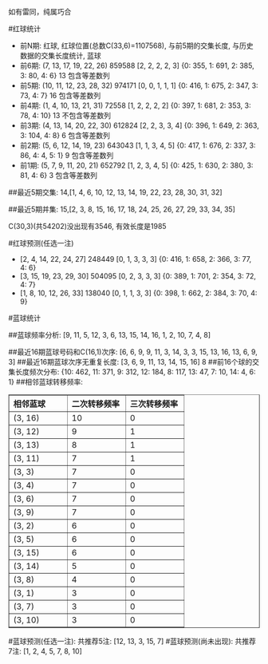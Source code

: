 <!-- 
.. title: 双色球2013084期(2013-07-21)数据分析报告
.. slug: slott-2013084-2013-07-21-report
.. date: 2013-07-22 08:00:00 UTC+08:00
.. tags: Lottery
.. link: 
.. description: 
.. type: text
-->

如有雷同，纯属巧合

<!-- TEASER_END-->

#红球统计

- 前N期: 红球, 红球位置(总数C(33,6)=1107568), 与前5期的交集长度, 与历史数据的交集长度统计, 蓝球
- 前6期: (7, 13, 17, 19, 22, 26) 859588 [2, 2, 2, 2, 3] {0: 355, 1: 691, 2: 385, 3: 80, 4: 6} 13 包含等差数列
- 前5期: (10, 11, 12, 23, 28, 32) 974171 [0, 0, 1, 1, 1] {0: 416, 1: 675, 2: 347, 3: 73, 4: 7} 16 包含等差数列
- 前4期: (1, 4, 10, 13, 21, 31) 72558 [1, 2, 2, 2, 2] {0: 397, 1: 681, 2: 353, 3: 78, 4: 10} 13 不包含等差数列
- 前3期: (4, 13, 14, 20, 22, 30) 612824 [2, 2, 3, 3, 4] {0: 396, 1: 649, 2: 363, 3: 104, 4: 8} 6 包含等差数列
- 前2期: (5, 6, 12, 14, 19, 23) 643043 [1, 1, 3, 4, 5] {0: 417, 1: 676, 2: 337, 3: 86, 4: 4, 5: 1} 9 包含等差数列
- 前1期: (5, 7, 9, 11, 20, 21) 652792 [1, 2, 3, 4, 5] {0: 425, 1: 630, 2: 380, 3: 81, 4: 6} 3 包含等差数列

##最近5期交集:
14,[1, 4, 6, 10, 12, 13, 14, 19, 22, 23, 28, 30, 31, 32]

##最近5期并集:
15,[2, 3, 8, 15, 16, 17, 18, 24, 25, 26, 27, 29, 33, 34, 35]

C(30,3)(共54202)没出现有3546, 
有效长度是1985

#红球预测(任选一注)

- [2, 4, 14, 22, 24, 27] 248449 [0, 1, 3, 3, 3] {0: 416, 1: 658, 2: 366, 3: 77, 4: 6}
- [3, 15, 19, 23, 29, 30] 504095 [0, 2, 3, 3, 3] {0: 389, 1: 701, 2: 354, 3: 72, 4: 7}
- [1, 8, 10, 12, 26, 33] 138040 [0, 1, 1, 3, 3] {0: 398, 1: 662, 2: 384, 3: 70, 4: 9}

#蓝球统计

##蓝球频率分析:
[9, 11, 5, 12, 3, 6, 13, 15, 14, 16, 1, 2, 10, 7, 4, 8]

##最近16期蓝球号码和C(16,1)次序:
[6, 6, 9, 9, 11, 3, 14, 3, 3, 15, 13, 16, 13, 6, 9, 3]
##最近16期蓝球次序无重复长度:
[3, 6, 9, 11, 13, 14, 15, 16] 8
##前16个球的交集长度频次分布:
{10: 462, 11: 371, 9: 312, 12: 184, 8: 117, 13: 47, 7: 10, 14: 4, 6: 1}
##相邻蓝球转移频率:
<table border="1" class="table table-striped dataframe">
  <thead>
    <tr style="text-align: left;">
      <th style="min-width: 100px;">相邻蓝球</th>
      <th style="min-width: 100px;">二次转移频率</th>
      <th style="min-width: 100px;">三次转移频率</th>
    </tr>
  </thead>
  <tbody>
    <tr>
      <td> (3, 16)</td>
      <td> 10</td>
      <td> 0</td>
    </tr>
    <tr>
      <td> (3, 12)</td>
      <td>  9</td>
      <td> 1</td>
    </tr>
    <tr>
      <td> (3, 13)</td>
      <td>  8</td>
      <td> 1</td>
    </tr>
    <tr>
      <td> (3, 11)</td>
      <td>  7</td>
      <td> 1</td>
    </tr>
    <tr>
      <td>  (3, 3)</td>
      <td>  7</td>
      <td> 0</td>
    </tr>
    <tr>
      <td>  (3, 4)</td>
      <td>  7</td>
      <td> 0</td>
    </tr>
    <tr>
      <td>  (3, 6)</td>
      <td>  7</td>
      <td> 0</td>
    </tr>
    <tr>
      <td>  (3, 9)</td>
      <td>  7</td>
      <td> 0</td>
    </tr>
    <tr>
      <td>  (3, 2)</td>
      <td>  6</td>
      <td> 0</td>
    </tr>
    <tr>
      <td>  (3, 5)</td>
      <td>  6</td>
      <td> 0</td>
    </tr>
    <tr>
      <td> (3, 15)</td>
      <td>  6</td>
      <td> 0</td>
    </tr>
    <tr>
      <td> (3, 14)</td>
      <td>  5</td>
      <td> 0</td>
    </tr>
    <tr>
      <td>  (3, 8)</td>
      <td>  4</td>
      <td> 0</td>
    </tr>
    <tr>
      <td>  (3, 1)</td>
      <td>  3</td>
      <td> 0</td>
    </tr>
    <tr>
      <td>  (3, 7)</td>
      <td>  3</td>
      <td> 0</td>
    </tr>
    <tr>
      <td> (3, 10)</td>
      <td>  3</td>
      <td> 0</td>
    </tr>
  </tbody>
</table>
#蓝球预测(任选一注):
共推荐5注: [12, 13, 3, 15, 7]
#蓝球预测(尚未出现):
共推荐7注: [1, 2, 4, 5, 7, 8, 10]


